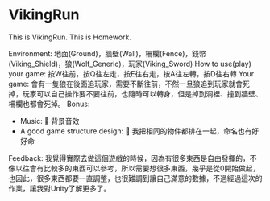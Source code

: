 # VikingRun
This is VikingRun. This is Homework.

Environment:
地面(Ground)，牆壁(Wall)，柵欄(Fence)，錢幣(Viking_Shield)，狼(Wolf_Generic)，玩家(Viking_Sword)
How to use(play) your game:
按W往前，按Q往左走，按E往右走，按A往左轉，按D往右轉
Your game:
會有一隻狼在後面追玩家，需要不斷往前，不然一旦狼追到玩家就會死掉，玩家可以自己操作要不要往前，也隨時可以轉身，但是掉到洞裡、撞到牆壁、柵欄也都會死掉。
Bonus:
-	Music:
	背景音效
-	A good game structure design:
	我把相同的物件都排在一起，命名也有好好命

Feedback:
我覺得實際去做這個遊戲的時候，因為有很多東西是自由發揮的，不像以往會有比較多的東西可以參考，所以需要想很多東西，幾乎是從0開始做起，也因此，很多東西都要一直調整，也很難調到讓自己滿意的數據，不過經過這次的作業，讓我對Unity了解更多了。
